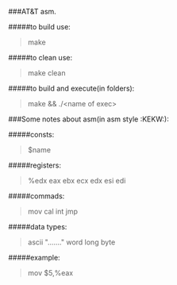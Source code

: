 ###AT&T asm.

#####to build use:
> make

#####to clean use:
> make clean

#####to build and execute(in folders):
> make && ./\<name of exec\>

###Some notes about asm(in asm style :KEKW:):

#####consts:
>    $name

#####registers:
>   %edx
    eax
    ebx
    ecx
    edx
    esi
    edi

#####commads:
>   mov
    cal
    int
    jmp

#####data types:
>   ascii "......."
    word
    long
    byte

#####example:
>   mov $5,%eax